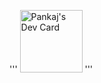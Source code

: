 
<!---
PankajKumar-htp/PankajKumar-htp is a ✨ special ✨ repository because its `README.md` (this file) appears on your GitHub profile.
You can click the Preview link to take a look at your changes.
--->


'''
<a href="https://app.daily.dev/pkd234"><img src="https://api.daily.dev/devcards/deeb8af9eff547b59016e464ffd68f69.png?r=rtm" width="100" alt="Pankaj's Dev Card"/></a>
'''
